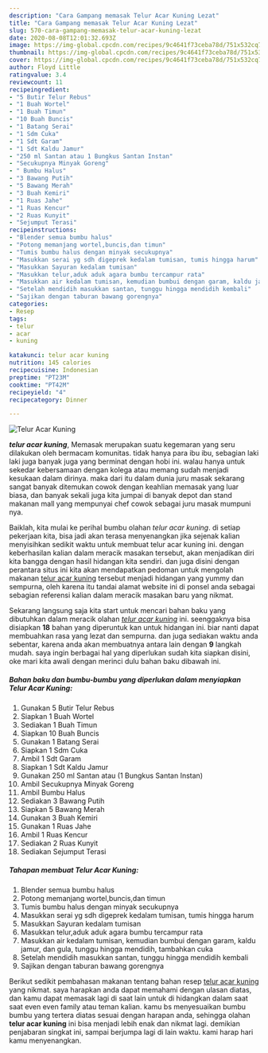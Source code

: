 ```yaml
---
description: "Cara Gampang memasak Telur Acar Kuning Lezat"
title: "Cara Gampang memasak Telur Acar Kuning Lezat"
slug: 570-cara-gampang-memasak-telur-acar-kuning-lezat
date: 2020-08-08T12:01:32.693Z
image: https://img-global.cpcdn.com/recipes/9c4641f73ceba78d/751x532cq70/telur-acar-kuning-foto-resep-utama.jpg
thumbnail: https://img-global.cpcdn.com/recipes/9c4641f73ceba78d/751x532cq70/telur-acar-kuning-foto-resep-utama.jpg
cover: https://img-global.cpcdn.com/recipes/9c4641f73ceba78d/751x532cq70/telur-acar-kuning-foto-resep-utama.jpg
author: Floyd Little
ratingvalue: 3.4
reviewcount: 11
recipeingredient:
- "5 Butir Telur Rebus"
- "1 Buah Wortel"
- "1 Buah Timun"
- "10 Buah Buncis"
- "1 Batang Serai"
- "1 Sdm Cuka"
- "1 Sdt Garam"
- "1 Sdt Kaldu Jamur"
- "250 ml Santan atau 1 Bungkus Santan Instan"
- "Secukupnya Minyak Goreng"
- " Bumbu Halus"
- "3 Bawang Putih"
- "5 Bawang Merah"
- "3 Buah Kemiri"
- "1 Ruas Jahe"
- "1 Ruas Kencur"
- "2 Ruas Kunyit"
- "Sejumput Terasi"
recipeinstructions:
- "Blender semua bumbu halus"
- "Potong memanjang wortel,buncis,dan timun"
- "Tumis bumbu halus dengan minyak secukupnya"
- "Masukkan serai yg sdh digeprek kedalam tumisan, tumis hingga harum"
- "Masukkan Sayuran kedalam tumisan"
- "Masukkan telur,aduk aduk agara bumbu tercampur rata"
- "Masukkan air kedalam tumisan, kemudian bumbui dengan garam, kaldu jamur, dan gula, tunggu hingga mendidih, tambahkan cuka"
- "Setelah mendidih masukkan santan, tunggu hingga mendidih kembali"
- "Sajikan dengan taburan bawang gorengnya"
categories:
- Resep
tags:
- telur
- acar
- kuning

katakunci: telur acar kuning 
nutrition: 145 calories
recipecuisine: Indonesian
preptime: "PT23M"
cooktime: "PT42M"
recipeyield: "4"
recipecategory: Dinner

---
```



![Telur Acar Kuning](https://img-global.cpcdn.com/recipes/9c4641f73ceba78d/751x532cq70/telur-acar-kuning-foto-resep-utama.jpg)

<b><i>telur acar kuning</i></b>, Memasak merupakan suatu kegemaran yang seru dilakukan oleh bermacam komunitas. tidak hanya para ibu ibu, sebagian laki laki juga banyak juga yang berminat dengan hobi ini. walau hanya untuk sekedar kebersamaan dengan kolega atau memang sudah menjadi kesukaan dalam dirinya. maka dari itu dalam dunia juru masak sekarang sangat banyak ditemukan cowok dengan keahlian memasak yang luar biasa, dan banyak sekali juga kita jumpai di banyak depot dan stand makanan mall yang mempunyai chef cowok sebagai juru masak mumpuni nya.



Baiklah, kita mulai ke perihal bumbu olahan <i>telur acar kuning</i>. di setiap pekerjaan kita, bisa jadi akan terasa menyenangkan jika sejenak kalian menyisihkan sedikit waktu untuk membuat telur acar kuning ini. dengan keberhasilan kalian dalam meracik masakan tersebut, akan menjadikan diri kita bangga dengan hasil hidangan kita sendiri. dan juga disini dengan perantara situs ini kita akan mendapatkan pedoman untuk mengolah makanan <u>telur acar kuning</u> tersebut menjadi hidangan yang yummy dan sempurna, oleh karena itu tandai alamat website ini di ponsel anda sebagai sebagian referensi kalian dalam meracik masakan baru yang nikmat.


Sekarang langsung saja kita start untuk mencari bahan baku yang dibutuhkan dalam meracik olahan <u><i>telur acar kuning</i></u> ini. seenggaknya bisa disiapkan <b>18</b> bahan yang diperuntuk kan untuk hidangan ini. biar nanti dapat membuahkan rasa yang lezat dan sempurna. dan juga sediakan waktu anda sebentar, karena anda akan membuatnya antara lain dengan <b>9</b> langkah mudah. saya ingin berbagai hal yang diperlukan sudah kita siapkan disini, oke mari kita awali dengan merinci dulu bahan baku dibawah ini.

<!--inarticleads1-->

##### Bahan baku dan bumbu-bumbu yang diperlukan dalam menyiapkan Telur Acar Kuning:

1. Gunakan 5 Butir Telur Rebus
1. Siapkan 1 Buah Wortel
1. Sediakan 1 Buah Timun
1. Siapkan 10 Buah Buncis
1. Gunakan 1 Batang Serai
1. Siapkan 1 Sdm Cuka
1. Ambil 1 Sdt Garam
1. Siapkan 1 Sdt Kaldu Jamur
1. Gunakan 250 ml Santan atau (1 Bungkus Santan Instan)
1. Ambil Secukupnya Minyak Goreng
1. Ambil  Bumbu Halus
1. Sediakan 3 Bawang Putih
1. Siapkan 5 Bawang Merah
1. Gunakan 3 Buah Kemiri
1. Gunakan 1 Ruas Jahe
1. Ambil 1 Ruas Kencur
1. Sediakan 2 Ruas Kunyit
1. Sediakan Sejumput Terasi




<!--inarticleads2-->

##### Tahapan membuat Telur Acar Kuning:

1. Blender semua bumbu halus
1. Potong memanjang wortel,buncis,dan timun
1. Tumis bumbu halus dengan minyak secukupnya
1. Masukkan serai yg sdh digeprek kedalam tumisan, tumis hingga harum
1. Masukkan Sayuran kedalam tumisan
1. Masukkan telur,aduk aduk agara bumbu tercampur rata
1. Masukkan air kedalam tumisan, kemudian bumbui dengan garam, kaldu jamur, dan gula, tunggu hingga mendidih, tambahkan cuka
1. Setelah mendidih masukkan santan, tunggu hingga mendidih kembali
1. Sajikan dengan taburan bawang gorengnya




Berikut sedikit pembahasan makanan tentang bahan resep <u>telur acar kuning</u> yang nikmat. saya harapkan anda dapat memahami dengan ulasan diatas, dan kamu dapat memasak lagi di saat lain untuk di hidangkan dalam saat saat even even family atau teman kalian. kamu bs menyesuaikan bumbu bumbu yang tertera diatas sesuai dengan harapan anda, sehingga olahan <b>telur acar kuning</b> ini bisa menjadi lebih enak dan nikmat lagi. demikian penjabaran singkat ini, sampai berjumpa lagi di lain waktu. kami harap hari kamu menyenangkan.
